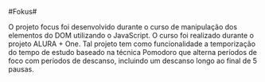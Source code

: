 #Fokus#

O projeto focus foi desenvolvido durante o curso de manipulação dos elementos do DOM utilizando o JavaScript. O curso foi realizado durante o projeto ALURA + One.
Tal projeto tem como funcionalidade a temporização do tempo de estudo baseado na técnica Pomodoro que alterna períodos de foco com períodos de descanso, incluindo um descanso longo ao final de 5 pausas.
